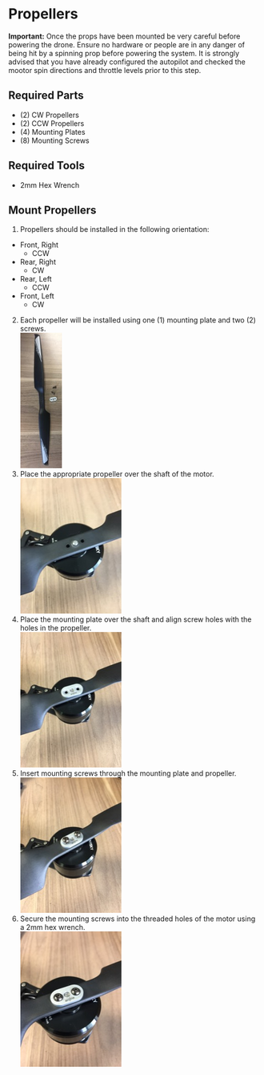 Propellers
==

**Important:** Once the props have been mounted be very careful before powering the drone.  Ensure no hardware or people are in any danger of being hit by a spinning prop before powering the system.  It is strongly advised that you have already configured the autopilot and checked the mootor spin directions and throttle levels prior to this step.

Required Parts
--

- (2) CW Propellers
- (2) CCW Propellers
- (4) Mounting Plates
- (8) Mounting Screws

Required Tools
--

- 2mm Hex Wrench

Mount Propellers
--

1. Propellers should be installed in the following orientation:
  - Front, Right
    - CCW
  - Rear, Right
    - CW
  - Rear, Left
    - CCW
  - Front, Left
    - CW
2. Each propeller will be installed using one (1) mounting plate and two (2) screws.\
  ![Propeller Parts](../images/prop_parts.jpg)
3. Place the appropriate propeller over the shaft of the motor.\
  ![Propellere](../images/prop_on_shaft.jpg)
4. Place the mounting plate over the shaft and align screw holes with the holes in the propeller.\
  ![Propeller Plate](../images/prop_plate.jpg)
5. Insert mounting screws through the mounting plate and propeller.\
  ![Propeller Screws](../images/prop_screws.jpg)
6. Secure the mounting screws into the threaded holes of the motor using a 2mm hex wrench.\
  ![Propeller Installed](../images/prop_secured.jpg)
